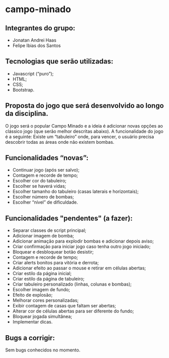 # campo-minado

## Integrantes do grupo:
- Jonatan Andrei Haas
- Felipe Ibias dos Santos

## Tecnologias que serão utilizadas:
- Javascript (“puro”);
- HTML;
- CSS;
- Bootstrap.

## Proposta do jogo que será desenvolvido ao longo da disciplina.
O jogo será o popular Campo Minado e a ideia é adicionar novas opções ao clássico jogo (que serão melhor descritas abaixo).
A funcionalidade do jogo é a seguinte: Existe um “tabuleiro” onde, para vencer, o usuário precisa descobrir todas as áreas onde não existem bombas.

## Funcionalidades “novas”:
- Continuar jogo (após ser salvo);
- Contagem e recorde de tempo;
- Escolher cor do tabuleiro;
- Escolher se haverá vidas;
- Escolher tamanho do tabuleiro (casas laterais e horizontais);
- Escolher número de bombas;
- Escolher “nível” de dificuldade.

## Funcionalidades "pendentes" (a fazer):
- Separar classes de script principal;
- Adicionar imagem de bomba;
- Adicionar animação para explodir bombas e adicionar depois aviso;
- Criar confirmação para iniciar jogo caso tenha outro jogo iniciado;
- Bloquear e desbloquear botão desistir;
- Contagem e recorde de tempo;
- Criar alerts bonitos para vitória e derrota;
- Adicionar efeito ao passar o mouse e retirar em células abertas;
- Criar estilo da página inicial;
- Criar estilo da página de tabuleiro;
- Criar tabuleiro personalizado (linhas, colunas e bombas);
- Escolher imagem de fundo;
- Efeito de explosão;
- Melhorar cores personalizadas;
- Exibir contagem de casas que faltam ser abertas;
- Alterar cor de células abertas para ser diferente do fundo;
- Bloquear jogada simultânea;
- Implementar dicas.

## Bugs a corrigir:
Sem bugs conhecidos no momento.

